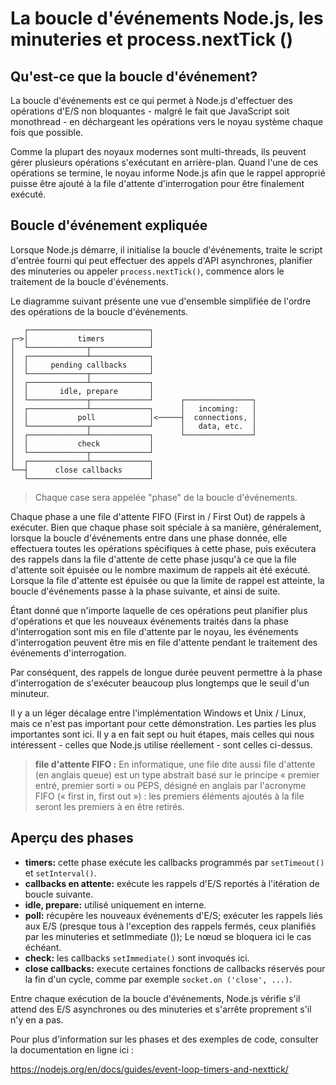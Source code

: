 # La boucle d'événements Node.js, les minuteries et process.nextTick ()

## Qu'est-ce que la boucle d'événement?

La boucle d'événements est ce qui permet à Node.js d'effectuer des opérations d'E/S non bloquantes - malgré le fait que JavaScript soit monothread - en déchargeant les opérations vers le noyau système chaque fois que possible.

Comme la plupart des noyaux modernes sont multi-threads, ils peuvent gérer plusieurs opérations s'exécutant en arrière-plan. 
Quand l'une de ces opérations se termine, le noyau informe Node.js afin que le rappel approprié puisse être ajouté à la file d'attente d'interrogation pour être finalement exécuté.


## Boucle d'événement expliquée

Lorsque Node.js démarre, il initialise la boucle d'événements, traite le script d'entrée fourni qui peut effectuer des appels d'API asynchrones, planifier des minuteries ou appeler `process.nextTick()`, commence alors le traitement de la boucle d'événements.

Le diagramme suivant présente une vue d'ensemble simplifiée de l'ordre des opérations de la boucle d'événements.

```
   ┌───────────────────────────┐
┌─>│           timers          │
│  └─────────────┬─────────────┘
│  ┌─────────────┴─────────────┐
│  │     pending callbacks     │
│  └─────────────┬─────────────┘
│  ┌─────────────┴─────────────┐
│  │       idle, prepare       │
│  └─────────────┬─────────────┘      ┌───────────────┐
│  ┌─────────────┴─────────────┐      │   incoming:   │
│  │           poll            │<─────┤  connections, │
│  └─────────────┬─────────────┘      │   data, etc.  │
│  ┌─────────────┴─────────────┐      └───────────────┘
│  │           check           │
│  └─────────────┬─────────────┘
│  ┌─────────────┴─────────────┐
└──┤      close callbacks      │
   └───────────────────────────┘
```

> Chaque case sera appelée "phase" de la boucle d'événements.

Chaque phase a une file d'attente FIFO (First in / First Out) de rappels à exécuter. Bien que chaque phase soit spéciale à sa manière, généralement, lorsque la boucle d'événements entre dans une phase donnée, elle effectuera toutes les opérations spécifiques à cette phase, puis exécutera des rappels dans la file d'attente de cette phase jusqu'à ce que la file d'attente soit épuisée ou le nombre maximum de rappels ait été exécuté.
Lorsque la file d'attente est épuisée ou que la limite de rappel est atteinte, la boucle d'événements passe à la phase suivante, et ainsi de suite.

Étant donné que n'importe laquelle de ces opérations peut planifier plus d'opérations et que les nouveaux événements traités dans la phase d'interrogation sont mis en file d'attente par le noyau, les événements d'interrogation peuvent être mis en file d'attente pendant le traitement des événements d'interrogation.

Par conséquent, des rappels de longue durée peuvent permettre à la phase d'interrogation de s'exécuter beaucoup plus longtemps que le seuil d'un minuteur.

Il y a un léger décalage entre l'implémentation Windows et Unix / Linux, mais ce n'est pas important pour cette démonstration. Les parties les plus importantes sont ici. Il y a en fait sept ou huit étapes, mais celles qui nous intéressent - celles que Node.js utilise réellement - sont celles ci-dessus.

> **file d'attente FIFO :** En informatique, une file dite aussi file d'attente (en anglais queue) est un type abstrait basé sur le principe « premier entré, premier sorti » ou PEPS, désigné en anglais par l'acronyme FIFO (« first in, first out ») : les premiers éléments ajoutés à la file seront les premiers à en être retirés.

## Aperçu des phases

* **timers:** cette phase exécute les callbacks programmés par `setTimeout()` et `setInterval()`.
* **callbacks en attente:** exécute les rappels d'E/S reportés à l'itération de boucle suivante.
* **idle, prepare:** utilisé uniquement en interne.
* **poll:** récupère les nouveaux événements d'E/S; exécuter les rappels liés aux E/S (presque tous à l'exception des rappels fermés, ceux planifiés par les minuteries et setImmediate ()); Le nœud se bloquera ici le cas échéant.
* **check:** les callbacks `setImmediate()` sont invoqués ici.
* **close callbacks:** execute certaines fonctions de callbacks réservés pour la fin d'un cycle, comme par exemple `socket.on ('close', ...)`.

Entre chaque exécution de la boucle d'événements, Node.js vérifie s'il attend des E/S asynchrones ou des minuteries et s'arrête proprement s'il n'y en a pas.

Pour plus d'information sur les phases et des exemples de code, consulter la documentation en ligne ici :

https://nodejs.org/en/docs/guides/event-loop-timers-and-nexttick/
